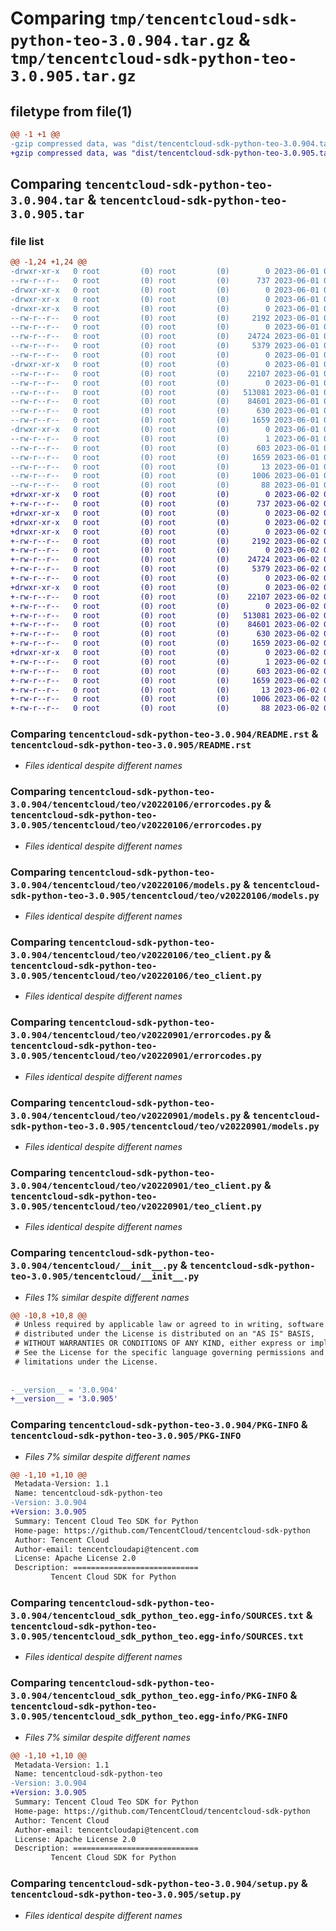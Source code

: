 # Comparing `tmp/tencentcloud-sdk-python-teo-3.0.904.tar.gz` & `tmp/tencentcloud-sdk-python-teo-3.0.905.tar.gz`

## filetype from file(1)

```diff
@@ -1 +1 @@
-gzip compressed data, was "dist/tencentcloud-sdk-python-teo-3.0.904.tar", last modified: Thu Jun  1 02:48:02 2023, max compression
+gzip compressed data, was "dist/tencentcloud-sdk-python-teo-3.0.905.tar", last modified: Fri Jun  2 00:41:03 2023, max compression
```

## Comparing `tencentcloud-sdk-python-teo-3.0.904.tar` & `tencentcloud-sdk-python-teo-3.0.905.tar`

### file list

```diff
@@ -1,24 +1,24 @@
-drwxr-xr-x   0 root         (0) root         (0)        0 2023-06-01 02:48:02.000000 tencentcloud-sdk-python-teo-3.0.904/
--rw-r--r--   0 root         (0) root         (0)      737 2023-06-01 02:48:02.000000 tencentcloud-sdk-python-teo-3.0.904/README.rst
-drwxr-xr-x   0 root         (0) root         (0)        0 2023-06-01 02:48:02.000000 tencentcloud-sdk-python-teo-3.0.904/tencentcloud/
-drwxr-xr-x   0 root         (0) root         (0)        0 2023-06-01 02:48:02.000000 tencentcloud-sdk-python-teo-3.0.904/tencentcloud/teo/
-drwxr-xr-x   0 root         (0) root         (0)        0 2023-06-01 02:48:02.000000 tencentcloud-sdk-python-teo-3.0.904/tencentcloud/teo/v20220106/
--rw-r--r--   0 root         (0) root         (0)     2192 2023-06-01 02:48:02.000000 tencentcloud-sdk-python-teo-3.0.904/tencentcloud/teo/v20220106/errorcodes.py
--rw-r--r--   0 root         (0) root         (0)        0 2023-06-01 02:48:02.000000 tencentcloud-sdk-python-teo-3.0.904/tencentcloud/teo/v20220106/__init__.py
--rw-r--r--   0 root         (0) root         (0)    24724 2023-06-01 02:48:02.000000 tencentcloud-sdk-python-teo-3.0.904/tencentcloud/teo/v20220106/models.py
--rw-r--r--   0 root         (0) root         (0)     5379 2023-06-01 02:48:02.000000 tencentcloud-sdk-python-teo-3.0.904/tencentcloud/teo/v20220106/teo_client.py
--rw-r--r--   0 root         (0) root         (0)        0 2023-06-01 02:48:02.000000 tencentcloud-sdk-python-teo-3.0.904/tencentcloud/teo/__init__.py
-drwxr-xr-x   0 root         (0) root         (0)        0 2023-06-01 02:48:02.000000 tencentcloud-sdk-python-teo-3.0.904/tencentcloud/teo/v20220901/
--rw-r--r--   0 root         (0) root         (0)    22107 2023-06-01 02:48:02.000000 tencentcloud-sdk-python-teo-3.0.904/tencentcloud/teo/v20220901/errorcodes.py
--rw-r--r--   0 root         (0) root         (0)        0 2023-06-01 02:48:02.000000 tencentcloud-sdk-python-teo-3.0.904/tencentcloud/teo/v20220901/__init__.py
--rw-r--r--   0 root         (0) root         (0)   513081 2023-06-01 02:48:02.000000 tencentcloud-sdk-python-teo-3.0.904/tencentcloud/teo/v20220901/models.py
--rw-r--r--   0 root         (0) root         (0)    84601 2023-06-01 02:48:02.000000 tencentcloud-sdk-python-teo-3.0.904/tencentcloud/teo/v20220901/teo_client.py
--rw-r--r--   0 root         (0) root         (0)      630 2023-06-01 02:48:02.000000 tencentcloud-sdk-python-teo-3.0.904/tencentcloud/__init__.py
--rw-r--r--   0 root         (0) root         (0)     1659 2023-06-01 02:48:02.000000 tencentcloud-sdk-python-teo-3.0.904/PKG-INFO
-drwxr-xr-x   0 root         (0) root         (0)        0 2023-06-01 02:48:02.000000 tencentcloud-sdk-python-teo-3.0.904/tencentcloud_sdk_python_teo.egg-info/
--rw-r--r--   0 root         (0) root         (0)        1 2023-06-01 02:48:02.000000 tencentcloud-sdk-python-teo-3.0.904/tencentcloud_sdk_python_teo.egg-info/dependency_links.txt
--rw-r--r--   0 root         (0) root         (0)      603 2023-06-01 02:48:02.000000 tencentcloud-sdk-python-teo-3.0.904/tencentcloud_sdk_python_teo.egg-info/SOURCES.txt
--rw-r--r--   0 root         (0) root         (0)     1659 2023-06-01 02:48:02.000000 tencentcloud-sdk-python-teo-3.0.904/tencentcloud_sdk_python_teo.egg-info/PKG-INFO
--rw-r--r--   0 root         (0) root         (0)       13 2023-06-01 02:48:02.000000 tencentcloud-sdk-python-teo-3.0.904/tencentcloud_sdk_python_teo.egg-info/top_level.txt
--rw-r--r--   0 root         (0) root         (0)     1006 2023-06-01 02:48:02.000000 tencentcloud-sdk-python-teo-3.0.904/setup.py
--rw-r--r--   0 root         (0) root         (0)       88 2023-06-01 02:48:02.000000 tencentcloud-sdk-python-teo-3.0.904/setup.cfg
+drwxr-xr-x   0 root         (0) root         (0)        0 2023-06-02 00:41:03.000000 tencentcloud-sdk-python-teo-3.0.905/
+-rw-r--r--   0 root         (0) root         (0)      737 2023-06-02 00:41:03.000000 tencentcloud-sdk-python-teo-3.0.905/README.rst
+drwxr-xr-x   0 root         (0) root         (0)        0 2023-06-02 00:41:03.000000 tencentcloud-sdk-python-teo-3.0.905/tencentcloud/
+drwxr-xr-x   0 root         (0) root         (0)        0 2023-06-02 00:41:03.000000 tencentcloud-sdk-python-teo-3.0.905/tencentcloud/teo/
+drwxr-xr-x   0 root         (0) root         (0)        0 2023-06-02 00:41:03.000000 tencentcloud-sdk-python-teo-3.0.905/tencentcloud/teo/v20220106/
+-rw-r--r--   0 root         (0) root         (0)     2192 2023-06-02 00:41:03.000000 tencentcloud-sdk-python-teo-3.0.905/tencentcloud/teo/v20220106/errorcodes.py
+-rw-r--r--   0 root         (0) root         (0)        0 2023-06-02 00:41:03.000000 tencentcloud-sdk-python-teo-3.0.905/tencentcloud/teo/v20220106/__init__.py
+-rw-r--r--   0 root         (0) root         (0)    24724 2023-06-02 00:41:03.000000 tencentcloud-sdk-python-teo-3.0.905/tencentcloud/teo/v20220106/models.py
+-rw-r--r--   0 root         (0) root         (0)     5379 2023-06-02 00:41:03.000000 tencentcloud-sdk-python-teo-3.0.905/tencentcloud/teo/v20220106/teo_client.py
+-rw-r--r--   0 root         (0) root         (0)        0 2023-06-02 00:41:03.000000 tencentcloud-sdk-python-teo-3.0.905/tencentcloud/teo/__init__.py
+drwxr-xr-x   0 root         (0) root         (0)        0 2023-06-02 00:41:03.000000 tencentcloud-sdk-python-teo-3.0.905/tencentcloud/teo/v20220901/
+-rw-r--r--   0 root         (0) root         (0)    22107 2023-06-02 00:41:03.000000 tencentcloud-sdk-python-teo-3.0.905/tencentcloud/teo/v20220901/errorcodes.py
+-rw-r--r--   0 root         (0) root         (0)        0 2023-06-02 00:41:03.000000 tencentcloud-sdk-python-teo-3.0.905/tencentcloud/teo/v20220901/__init__.py
+-rw-r--r--   0 root         (0) root         (0)   513081 2023-06-02 00:41:03.000000 tencentcloud-sdk-python-teo-3.0.905/tencentcloud/teo/v20220901/models.py
+-rw-r--r--   0 root         (0) root         (0)    84601 2023-06-02 00:41:03.000000 tencentcloud-sdk-python-teo-3.0.905/tencentcloud/teo/v20220901/teo_client.py
+-rw-r--r--   0 root         (0) root         (0)      630 2023-06-02 00:41:03.000000 tencentcloud-sdk-python-teo-3.0.905/tencentcloud/__init__.py
+-rw-r--r--   0 root         (0) root         (0)     1659 2023-06-02 00:41:03.000000 tencentcloud-sdk-python-teo-3.0.905/PKG-INFO
+drwxr-xr-x   0 root         (0) root         (0)        0 2023-06-02 00:41:03.000000 tencentcloud-sdk-python-teo-3.0.905/tencentcloud_sdk_python_teo.egg-info/
+-rw-r--r--   0 root         (0) root         (0)        1 2023-06-02 00:41:03.000000 tencentcloud-sdk-python-teo-3.0.905/tencentcloud_sdk_python_teo.egg-info/dependency_links.txt
+-rw-r--r--   0 root         (0) root         (0)      603 2023-06-02 00:41:03.000000 tencentcloud-sdk-python-teo-3.0.905/tencentcloud_sdk_python_teo.egg-info/SOURCES.txt
+-rw-r--r--   0 root         (0) root         (0)     1659 2023-06-02 00:41:03.000000 tencentcloud-sdk-python-teo-3.0.905/tencentcloud_sdk_python_teo.egg-info/PKG-INFO
+-rw-r--r--   0 root         (0) root         (0)       13 2023-06-02 00:41:03.000000 tencentcloud-sdk-python-teo-3.0.905/tencentcloud_sdk_python_teo.egg-info/top_level.txt
+-rw-r--r--   0 root         (0) root         (0)     1006 2023-06-02 00:41:03.000000 tencentcloud-sdk-python-teo-3.0.905/setup.py
+-rw-r--r--   0 root         (0) root         (0)       88 2023-06-02 00:41:03.000000 tencentcloud-sdk-python-teo-3.0.905/setup.cfg
```

### Comparing `tencentcloud-sdk-python-teo-3.0.904/README.rst` & `tencentcloud-sdk-python-teo-3.0.905/README.rst`

 * *Files identical despite different names*

### Comparing `tencentcloud-sdk-python-teo-3.0.904/tencentcloud/teo/v20220106/errorcodes.py` & `tencentcloud-sdk-python-teo-3.0.905/tencentcloud/teo/v20220106/errorcodes.py`

 * *Files identical despite different names*

### Comparing `tencentcloud-sdk-python-teo-3.0.904/tencentcloud/teo/v20220106/models.py` & `tencentcloud-sdk-python-teo-3.0.905/tencentcloud/teo/v20220106/models.py`

 * *Files identical despite different names*

### Comparing `tencentcloud-sdk-python-teo-3.0.904/tencentcloud/teo/v20220106/teo_client.py` & `tencentcloud-sdk-python-teo-3.0.905/tencentcloud/teo/v20220106/teo_client.py`

 * *Files identical despite different names*

### Comparing `tencentcloud-sdk-python-teo-3.0.904/tencentcloud/teo/v20220901/errorcodes.py` & `tencentcloud-sdk-python-teo-3.0.905/tencentcloud/teo/v20220901/errorcodes.py`

 * *Files identical despite different names*

### Comparing `tencentcloud-sdk-python-teo-3.0.904/tencentcloud/teo/v20220901/models.py` & `tencentcloud-sdk-python-teo-3.0.905/tencentcloud/teo/v20220901/models.py`

 * *Files identical despite different names*

### Comparing `tencentcloud-sdk-python-teo-3.0.904/tencentcloud/teo/v20220901/teo_client.py` & `tencentcloud-sdk-python-teo-3.0.905/tencentcloud/teo/v20220901/teo_client.py`

 * *Files identical despite different names*

### Comparing `tencentcloud-sdk-python-teo-3.0.904/tencentcloud/__init__.py` & `tencentcloud-sdk-python-teo-3.0.905/tencentcloud/__init__.py`

 * *Files 1% similar despite different names*

```diff
@@ -10,8 +10,8 @@
 # Unless required by applicable law or agreed to in writing, software
 # distributed under the License is distributed on an "AS IS" BASIS,
 # WITHOUT WARRANTIES OR CONDITIONS OF ANY KIND, either express or implied.
 # See the License for the specific language governing permissions and
 # limitations under the License.
 
 
-__version__ = '3.0.904'
+__version__ = '3.0.905'
```

### Comparing `tencentcloud-sdk-python-teo-3.0.904/PKG-INFO` & `tencentcloud-sdk-python-teo-3.0.905/PKG-INFO`

 * *Files 7% similar despite different names*

```diff
@@ -1,10 +1,10 @@
 Metadata-Version: 1.1
 Name: tencentcloud-sdk-python-teo
-Version: 3.0.904
+Version: 3.0.905
 Summary: Tencent Cloud Teo SDK for Python
 Home-page: https://github.com/TencentCloud/tencentcloud-sdk-python
 Author: Tencent Cloud
 Author-email: tencentcloudapi@tencent.com
 License: Apache License 2.0
 Description: ============================
         Tencent Cloud SDK for Python
```

### Comparing `tencentcloud-sdk-python-teo-3.0.904/tencentcloud_sdk_python_teo.egg-info/SOURCES.txt` & `tencentcloud-sdk-python-teo-3.0.905/tencentcloud_sdk_python_teo.egg-info/SOURCES.txt`

 * *Files identical despite different names*

### Comparing `tencentcloud-sdk-python-teo-3.0.904/tencentcloud_sdk_python_teo.egg-info/PKG-INFO` & `tencentcloud-sdk-python-teo-3.0.905/tencentcloud_sdk_python_teo.egg-info/PKG-INFO`

 * *Files 7% similar despite different names*

```diff
@@ -1,10 +1,10 @@
 Metadata-Version: 1.1
 Name: tencentcloud-sdk-python-teo
-Version: 3.0.904
+Version: 3.0.905
 Summary: Tencent Cloud Teo SDK for Python
 Home-page: https://github.com/TencentCloud/tencentcloud-sdk-python
 Author: Tencent Cloud
 Author-email: tencentcloudapi@tencent.com
 License: Apache License 2.0
 Description: ============================
         Tencent Cloud SDK for Python
```

### Comparing `tencentcloud-sdk-python-teo-3.0.904/setup.py` & `tencentcloud-sdk-python-teo-3.0.905/setup.py`

 * *Files identical despite different names*

